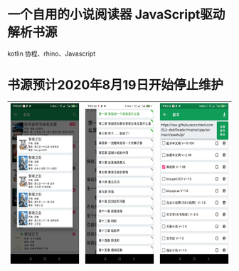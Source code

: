 # 一个自用的小说阅读器 JavaScript驱动解析书源
kotlin 协程、rhino、Javascript

# 书源预计2020年8月19日开始停止维护



| <img src="img/Screenshot_1.jpg" width = "180" height = "360"/>        | <img src="img/Screenshot_2.jpg" width = "180" height = "360"/>   |  <img src="img/Screenshot_3.jpg" width = "180" height = "360"/>  |
| - | - |- |
